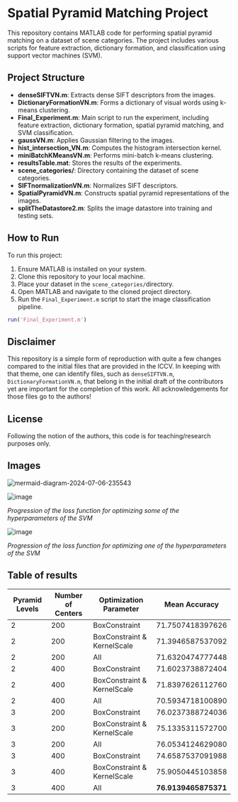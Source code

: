 # Spatial Pyramid Matching Project

This repository contains MATLAB code for performing spatial pyramid matching on a dataset of scene categories. The project includes various scripts for feature extraction, dictionary formation, and classification using support vector machines (SVM).

## Project Structure

- **denseSIFTVN.m**: Extracts dense SIFT descriptors from the images.
- **DictionaryFormationVN.m**: Forms a dictionary of visual words using k-means clustering.
- **Final_Experiment.m**: Main script to run the experiment, including feature extraction, dictionary formation, spatial pyramid matching, and SVM classification.
- **gaussVN.m**: Applies Gaussian filtering to the images.
- **hist_intersection_VN.m**: Computes the histogram intersection kernel.
- **miniBatchKMeansVN.m**: Performs mini-batch k-means clustering.
- **resultsTable.mat**: Stores the results of the experiments.
- **scene_categories/**: Directory containing the dataset of scene categories.
- **SIFTnormalizationVN.m**: Normalizes SIFT descriptors.
- **SpatialPyramidVN.m**: Constructs spatial pyramid representations of the images.
- **splitTheDatastore2.m**: Splits the image datastore into training and testing sets.

## How to Run

To run this project:
1. Ensure MATLAB is installed on your system.
2. Clone this repository to your local machine.
3. Place your dataset in the `scene_categories/`directory.
4. Open MATLAB and navigate to the cloned project directory.
5. Run the `Final_Experiment.m` script to start the image classification pipeline.

```matlab
run('Final_Experiment.m')
```

## Disclaimer

This repository is a simple form of reproduction with quite a few changes compared to the initial files that are provided in the ICCV. In keeping with that theme, one can identify files, such as `denseSIFTVN.m`, `DictionaryFormationVN.m`, that belong in the initial draft of the contributors yet are important for the completion of this work. All acknowledgements for those files go to the authors!

## License

Following the notion of the authors, this code is for teaching/research purposes only.

## Images 

![mermaid-diagram-2024-07-06-235543](https://github.com/Va-Ns/Spatial-Pyramid-Matching/assets/68824495/64712b1b-7c99-4b34-b7f7-635428baeba7)

![image](https://github.com/Va-Ns/Spatial-Pyramid-Matching/assets/68824495/5e44a75d-d6c9-4907-a38d-e485f052d947)

*Progression of the loss function for optimizing some of the hyperparameters of the SVM*

![image](https://github.com/Va-Ns/Spatial-Pyramid-Matching/assets/68824495/0bef13bb-69fe-4ce3-88fb-eb535ca6a065)

*Progression of the loss function for optimizing one of the hyperparameters of the SVM*

## Table of results

| Pyramid Levels | Number of Centers | Optimization Parameter         | Mean Accuracy         |
|----------------|-------------------|--------------------------------|-----------------------|
| 2              | 200               | BoxConstraint                  | 71.7507418397626      |
| 2              | 200               | BoxConstraint & KernelScale    | 71.3946587537092      |
| 2              | 200               | All                            | 71.6320474777448      |
| 2              | 400               | BoxConstraint                  | 71.6023738872404      |
| 2              | 400               | BoxConstraint & KernelScale    | 71.8397626112760      |
| 2              | 400               | All                            | 70.5934718100890      |
| 3              | 200               | BoxConstraint                  | 76.0237388724036      |
| 3              | 200               | BoxConstraint & KernelScale    | 75.1335311572700      |
| 3              | 200               | All                            | 76.0534124629080      |
| 3              | 400               | BoxConstraint                  | 74.6587537091988      |
| 3              | 400               | BoxConstraint & KernelScale    | 75.9050445103858      |
| 3              | 400               | All                            | **76.9139465875371**  |
